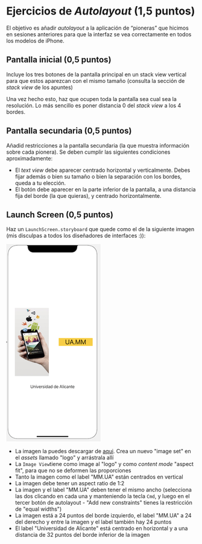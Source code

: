 # Ejercicios de *Autolayout* (1,5 puntos)

El objetivo es añadir *autolayout* a la aplicación de “pioneras” que hicimos en sesiones anteriores para que la interfaz se vea correctamente en todos los modelos de iPhone.

## Pantalla inicial (0,5 puntos)

Incluye los tres botones de la pantalla principal en un stack view vertical para que estos aparezcan con el mismo tamaño (consulta la sección de *stack view* de los apuntes)

Una vez hecho esto, haz que ocupen toda la pantalla sea cual sea la resolución. Lo más sencillo es poner distancia 0 del *stack view* a los 4 bordes.

## Pantalla secundaria (0,5 puntos)

Añadid restricciones a la pantalla secundaria (la que muestra información sobre cada pionera). Se deben cumplir las siguientes condiciones aproximadamente: 

- El *text view* debe aparecer centrado horizontal y verticalmente. Debes fijar además o bien su tamaño o bien la separación con los bordes, queda a tu elección.
- El botón debe aparecer en la parte inferior de la pantalla, a una distancia fija del borde (la que quieras), y centrado horizontalmente.

## Launch Screen (0,5 puntos)

Haz un `LaunchScreen.storyboard` que quede como el de la siguiente imagen (mis disculpas a todos los diseñadores de interfaces :)):

![](images/launchScreen.png)

- La imagen la puedes descargar de [aqui](images/logo_mm_ua.png). Crea un nuevo "image set" en el *assets* llamado "logo" y arrástrala allí
- La `Image View`tiene como image al "logo" y como *content mode* "aspect fit", para que no se deformen las proporciones
- Tanto la imagen como el label "MM.UA" están centrados en vertical
- La imagen debe tener un aspect ratio de 1:2
- La imagen y el label "MM.UA" deben tener el mismo ancho (selecciona las dos clicando en cada una y manteniendo la tecla `Cmd`, y luego en el tercer botón de autolayout - "Add new constraints" tienes la restricción de "equal widths")
- La imagen está a 24 puntos del borde izquierdo, el label "MM.UA" a 24 del derecho y entre la imagen y el label también hay 24 puntos
- El label "Universidad de Alicante" está centrado en horizontal y a una distancia de 32 puntos del borde inferior de la imagen 


